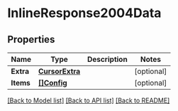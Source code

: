 # InlineResponse2004Data

## Properties

Name | Type | Description | Notes
------------ | ------------- | ------------- | -------------
**Extra** | [**CursorExtra**](.md) |  | [optional] 
**Items** | [**[]Config**](Config.md) |  | [optional] 

[[Back to Model list]](../README.md#documentation-for-models) [[Back to API list]](../README.md#documentation-for-api-endpoints) [[Back to README]](../README.md)


